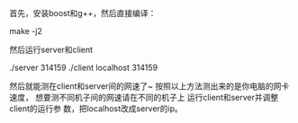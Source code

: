 首先，安装boost和g++，然后直接编译：

make -j2

然后运行server和client

./server 314159
./client localhost 314159

然后就能测在client和server间的网速了~
按照以上方法测出来的是你电脑的网卡速度，
想要测不同机子间的网速请在不同的机子上
运行client和server并调整client的运行参
数，把localhost改成server的ip。
